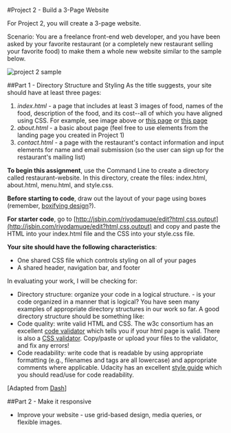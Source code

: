 #Project 2 - Build a 3-Page Website

For Project 2, you will create a 3-page website.  

Scenario: You are a freelance front-end web developer, and you have been asked by your favorite restaurant (or a completely new restaurant selling your favorite food) to make them a whole new website similar to the sample below.

![project 2 sample](https://raw.githubusercontent.com/fma2/pcp-intro-web-development/master/resources/images/project2-sample.png)


##Part 1 - Directory Structure and Styling
As the title suggests, your site should have at least three pages:

1. *index.html* - a page that includes at least 3 images of food, names of the food, description of the food, and its cost--all of which you have aligned using CSS. For example, see image above or [this page](http://www.smashingmagazine.com/images/xhtml-css-templates/decentgallery.jpg) or [this page](http://www.smashingmagazine.com/images/gal/minishowcase.jpg)
2. *about.html*  - a basic about page (feel free to use elements from the landing page you created in Project 1)
3. *contact.html* - a page with the restaurant's contact information and input elements for name and email submission (so the user can sign up for the restaurant's mailing list)

**To begin this assignment**, use the Command Line to create a directory called restaurant-website.  In this directory, create the files: index.html, about.html, menu.html, and style.css.

**Before starting to code**, draw out the layout of your page using boxes (remember, [boxifying design](https://docs.google.com/presentation/d/1CBYD9bsQmbMLX5sZINM4B6Bx5oFDcE64_jezmKzvHLQ/edit)?).  

**For starter code**, go to [http://jsbin.com/riyodamuqe/edit?html,css,output](http://jsbin.com/riyodamuqe/edit?html,css,output) and copy and paste the HTML into your index.html file and the CSS into your style.css file.

**Your site should have the following characteristics**:

- One shared CSS file which controls styling on all of your pages
- A shared header, navigation bar, and footer 

In evaluating your work, I will be checking for:

- Directory structure: organize your code in a logical structure.  - is your code organized in a manner that is logical? You have seen many examples of appropriate directory structures in our work so far.  A good directory structure should be something like:
- Code quality: write valid HTML and CSS. The w3c consortium has an excellent [code validator](http://validator.w3.org/#validate_by_input) which tells you if your html page is valid.  There is also a [CSS validator](http://jigsaw.w3.org/css-validator/). Copy/paste or upload your files to the validator, and fix any errors! 
- Code readability: write code that is readable by using appropriate formatting (e.g., filenames and tags are all lowercase) and appropriate comments where applicable. Udacity has an excellent [style guide](http://udacity.github.io/frontend-nanodegree-styleguide/) which you should read/use for code readability.

[Adapted from [Dash](https://dash.generalassemb.ly/projects)]

##Part 2 - Make it responsive

- Improve your website - use grid-based design, media queries, or flexible images.